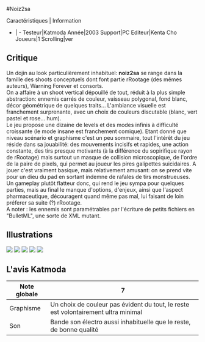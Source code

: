 #Noiz2sa

Caractéristiques | Information
- | -
Testeur|Katmoda
Année|2003
Support|PC
Editeur|Kenta Cho
Joueurs|1
Scrolling|ver

## Critique
Un dojin au look particulièrement inhabituel: <b>noiz2sa</b> se range dans la famille des shoots conceptuels dont font partie rRootage (des mêmes auteurs), Warning Forever et consorts.<br/>On a affaire à un shoot vertical dépouillé de tout, réduit à la plus simple abstraction: ennemis carrés de couleur, vaisseau polygonal, fond blanc, décor géométrique de quelques traits... L'ambiance visuelle est franchement surprenante, avec un choix de couleurs discutable (blanc, vert pastel et rose... hum).<br/>Le jeu propose une dizaine de levels et des modes infinis à difficulté croissante (le mode insane est franchement comique). Etant donné que niveau scénario et graphisme c'est un peu sommaire, tout l'intérêt du jeu réside dans sa jouabilité: des mouvements incisifs et rapides, une action constante, des tirs presque motivants (à la différence du sopirifique rayon de rRootage) mais surtout un masque de collision microscopique, de l'ordre de la paire de pixels, qui permet au joueur les pires galipettes suicidaires. A jouer c'est vraiment basique, mais relativement amusant: on se prend vite pour un dieu du pad en sortant indemne de rafales de tirs monstrueuses.<br/>Un gameplay plutôt flatteur donc, qui rend le jeu sympa pour quelques parties, mais au final le manque d'options, d'enjeux, ainsi que l'aspect pharmaceutique, découragent quand même pas mal, lui faisant de loin préferer sa suite (?) rRootage.<br/>A noter : les ennemis sont paramétrables par l'écriture de petits fichiers en "BulletML", une sorte de XML mutant.

## Illustrations
![](http://www.shmup.com/images/thumbs/img_fiche_1_383.jpg)
![](http://www.shmup.com/images/thumbs/img_fiche_2_383.jpg)
![](http://www.shmup.com/images/thumbs/img_fiche_3_383.jpg)
![](http://www.shmup.com/images/thumbs/)
![](http://www.shmup.com/images/thumbs/)

## L'avis Katmoda
Note globale|7
-|-
Graphisme|Un choix de couleur pas évident du tout, le reste est volontairement ultra minimal
Son|Bande son électro aussi inhabituelle que le reste, de bonne qualité
